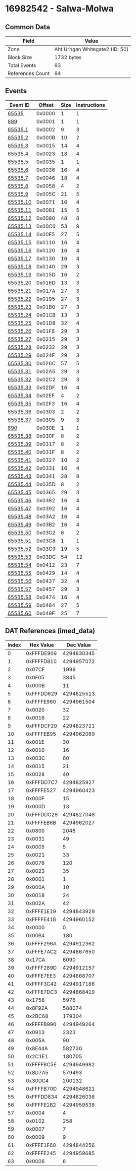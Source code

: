 # 16982542 - Salwa-Molwa

## Common Data

| Field            | Value                          |
|------------------|--------------------------------|
| Zone             | Aht Urhgan Whitegate2 (ID: 50) |
| Block Size       | 1732 bytes                     |
| Total Events     | 63                             |
| References Count | 64                             |

## Events

| Event ID                  | Offset   |   Size |   Instructions |
|---------------------------|----------|--------|----------------|
| [65535](./65535.md)       | 0x0000   |      1 |              1 |
| [889](./889.md)           | 0x0001   |      1 |              1 |
| [65535.1](./65535.1.md)   | 0x0002   |      9 |              3 |
| [65535.2](./65535.2.md)   | 0x000B   |     10 |              2 |
| [65535.3](./65535.3.md)   | 0x0015   |     14 |              4 |
| [65535.4](./65535.4.md)   | 0x0023   |     18 |              4 |
| [65535.5](./65535.5.md)   | 0x0035   |      1 |              1 |
| [65535.6](./65535.6.md)   | 0x0036   |     16 |              4 |
| [65535.7](./65535.7.md)   | 0x0046   |     18 |              4 |
| [65535.8](./65535.8.md)   | 0x0058   |      4 |              2 |
| [65535.9](./65535.9.md)   | 0x005C   |     21 |              5 |
| [65535.10](./65535.10.md) | 0x0071   |     16 |              4 |
| [65535.11](./65535.11.md) | 0x0081   |     15 |              5 |
| [65535.12](./65535.12.md) | 0x0090   |     48 |              8 |
| [65535.13](./65535.13.md) | 0x00C0   |     53 |              9 |
| [65535.14](./65535.14.md) | 0x00F5   |     27 |              5 |
| [65535.15](./65535.15.md) | 0x0110   |     16 |              4 |
| [65535.16](./65535.16.md) | 0x0120   |     16 |              4 |
| [65535.17](./65535.17.md) | 0x0130   |     16 |              4 |
| [65535.18](./65535.18.md) | 0x0140   |     29 |              3 |
| [65535.19](./65535.19.md) | 0x015D   |     16 |              2 |
| [65535.20](./65535.20.md) | 0x016D   |     13 |              3 |
| [65535.21](./65535.21.md) | 0x017A   |     27 |              3 |
| [65535.22](./65535.22.md) | 0x0195   |     27 |              3 |
| [65535.23](./65535.23.md) | 0x01B0   |     27 |              3 |
| [65535.24](./65535.24.md) | 0x01CB   |     13 |              3 |
| [65535.25](./65535.25.md) | 0x01D8   |     32 |              4 |
| [65535.26](./65535.26.md) | 0x01F8   |     29 |              3 |
| [65535.27](./65535.27.md) | 0x0215   |     29 |              3 |
| [65535.28](./65535.28.md) | 0x0232   |     29 |              3 |
| [65535.29](./65535.29.md) | 0x024F   |     29 |              3 |
| [65535.30](./65535.30.md) | 0x026C   |     57 |              5 |
| [65535.31](./65535.31.md) | 0x02A5   |     29 |              3 |
| [65535.32](./65535.32.md) | 0x02C2   |     29 |              3 |
| [65535.33](./65535.33.md) | 0x02DF   |     16 |              4 |
| [65535.34](./65535.34.md) | 0x02EF   |      4 |              2 |
| [65535.35](./65535.35.md) | 0x02F3   |     16 |              4 |
| [65535.36](./65535.36.md) | 0x0303   |      2 |              2 |
| [65535.37](./65535.37.md) | 0x0305   |      9 |              3 |
| [890](./890.md)           | 0x030E   |      1 |              1 |
| [65535.38](./65535.38.md) | 0x030F   |      8 |              2 |
| [65535.39](./65535.39.md) | 0x0317   |      8 |              2 |
| [65535.40](./65535.40.md) | 0x031F   |      8 |              2 |
| [65535.41](./65535.41.md) | 0x0327   |     10 |              2 |
| [65535.42](./65535.42.md) | 0x0331   |     16 |              4 |
| [65535.43](./65535.43.md) | 0x0341   |     28 |              8 |
| [65535.44](./65535.44.md) | 0x035D   |      8 |              2 |
| [65535.45](./65535.45.md) | 0x0365   |     29 |              3 |
| [65535.46](./65535.46.md) | 0x0382   |     16 |              4 |
| [65535.47](./65535.47.md) | 0x0392   |     16 |              4 |
| [65535.48](./65535.48.md) | 0x03A2   |     16 |              4 |
| [65535.49](./65535.49.md) | 0x03B2   |     16 |              4 |
| [65535.50](./65535.50.md) | 0x03C2   |      6 |              2 |
| [65535.51](./65535.51.md) | 0x03C8   |      1 |              1 |
| [65535.52](./65535.52.md) | 0x03C9   |     19 |              5 |
| [65535.53](./65535.53.md) | 0x03DC   |     54 |             12 |
| [65535.54](./65535.54.md) | 0x0412   |     23 |              7 |
| [65535.55](./65535.55.md) | 0x0429   |     14 |              4 |
| [65535.56](./65535.56.md) | 0x0437   |     32 |              4 |
| [65535.57](./65535.57.md) | 0x0457   |     29 |              3 |
| [65535.58](./65535.58.md) | 0x0474   |     16 |              4 |
| [65535.59](./65535.59.md) | 0x0484   |     27 |              5 |
| [65535.60](./65535.60.md) | 0x049F   |     25 |              7 |

## DAT References (imed_data)

|   Index | Hex Value   |   Dec Value |
|---------|-------------|-------------|
|       0 | 0xFFFDE909  |  4294830345 |
|       1 | 0xFFFFD810  |  4294957072 |
|       2 | 0x07CF      |        1999 |
|       3 | 0x0F05      |        3845 |
|       4 | 0x000B      |          11 |
|       5 | 0xFFFDD629  |  4294825513 |
|       6 | 0xFFFFE960  |  4294961504 |
|       7 | 0x0020      |          32 |
|       8 | 0x0016      |          22 |
|       9 | 0xFFFDCF29  |  4294823721 |
|      10 | 0xFFFFEB95  |  4294962069 |
|      11 | 0x001E      |          30 |
|      12 | 0x0010      |          16 |
|      13 | 0x003C      |          60 |
|      14 | 0x0015      |          21 |
|      15 | 0x0028      |          40 |
|      16 | 0xFFFDD7C7  |  4294825927 |
|      17 | 0xFFFFE527  |  4294960423 |
|      18 | 0x000F      |          15 |
|      19 | 0x000D      |          13 |
|      20 | 0xFFFDDC28  |  4294827048 |
|      21 | 0xFFFFEB6B  |  4294962027 |
|      22 | 0x0800      |        2048 |
|      23 | 0x0031      |          49 |
|      24 | 0x0005      |           5 |
|      25 | 0x0021      |          33 |
|      26 | 0x0078      |         120 |
|      27 | 0x0023      |          35 |
|      28 | 0x0001      |           1 |
|      29 | 0x000A      |          10 |
|      30 | 0x0018      |          24 |
|      31 | 0x002A      |          42 |
|      32 | 0xFFFE1E19  |  4294843929 |
|      33 | 0xFFFFE418  |  4294960152 |
|      34 | 0x0000      |           0 |
|      35 | 0x00B4      |         180 |
|      36 | 0xFFFF296A  |  4294912362 |
|      37 | 0xFFFE7AC2  |  4294867650 |
|      38 | 0x17CA      |        6090 |
|      39 | 0xFFFF289D  |  4294912157 |
|      40 | 0xFFFE7EE3  |  4294868707 |
|      41 | 0xFFFF3C42  |  4294917186 |
|      42 | 0xFFFE7DC3  |  4294868419 |
|      43 | 0x1758      |        5976 |
|      44 | 0x8F92A     |      588074 |
|      45 | 0x2BC68     |      179304 |
|      46 | 0xFFFFB990  |  4294949264 |
|      47 | 0x0913      |        2323 |
|      48 | 0x005A      |          90 |
|      49 | 0x8E44A     |      582730 |
|      50 | 0x2C1E1     |      180705 |
|      51 | 0xFFFFBC5E  |  4294949982 |
|      52 | 0x8D7A5     |      579493 |
|      53 | 0x30DC4     |      200132 |
|      54 | 0xFFFFB70D  |  4294948621 |
|      55 | 0xFFFDD834  |  4294826036 |
|      56 | 0xFFFFE1B2  |  4294959538 |
|      57 | 0x0004      |           4 |
|      58 | 0x0102      |         258 |
|      59 | 0x0007      |           7 |
|      60 | 0x0009      |           9 |
|      61 | 0xFFFE1F60  |  4294844256 |
|      62 | 0xFFFFE245  |  4294959685 |
|      63 | 0x0006      |           6 |
